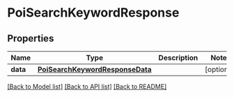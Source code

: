 # PoiSearchKeywordResponse

## Properties
Name | Type | Description | Notes
------------ | ------------- | ------------- | -------------
**data** | [**PoiSearchKeywordResponseData**](PoiSearchKeywordResponseData.md) |  | [optional] 

[[Back to Model list]](../README.md#documentation-for-models) [[Back to API list]](../README.md#documentation-for-api-endpoints) [[Back to README]](../README.md)

